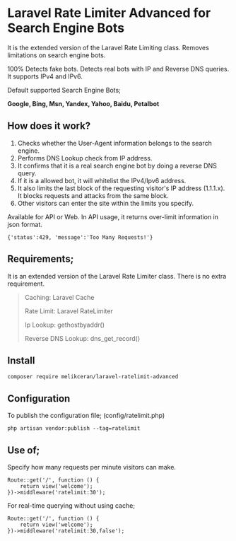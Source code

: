 # Laravel Rate Limiter Advanced for Search Engine Bots

It is the extended version of the Laravel Rate Limiting class.
Removes limitations on search engine bots.

100% Detects fake bots.
Detects real bots with IP and Reverse DNS queries.
It supports IPv4 and IPv6.

Default supported Search Engine Bots;

**Google, Bing, Msn, Yandex, Yahoo, Baidu, Petalbot**

## How does it work?

 1. Checks whether the User-Agent information belongs to the search engine. 
 2. Performs DNS Lookup check from IP address. 
 3. It confirms that it is a real search engine bot by doing a reverse DNS query. 
 4. If it is a allowed bot, it will whitelist the IPv4/Ipv6 address. 
 5. It also limits the last block of the requesting visitor's IP address (1.1.1.x). It blocks requests and attacks from the same block.
 6. Other visitors can enter the site within the limits you specify. 

Available for API or Web.
In API usage, it returns over-limit information in json format.

    {'status':429, 'message':'Too Many Requests!'}
    

## Requirements;

It is an extended version of the Laravel Rate Limiter class. There is no extra requirement.

> Caching: 							Laravel Cache 
> 
> Rate Limit: 						Laravel RateLimiter
> 
> Ip Lookup: 						gethostbyaddr() 
> 
> Reverse DNS Lookup: 	dns_get_record()

    
    
## Install

    composer require melikceran/laravel-ratelimit-advanced
    
    
## Configuration
  To publish the configuration file; (config/ratelimit.php)

    php artisan vendor:publish --tag=ratelimit
    
    


## Use of;
Specify how many requests per minute visitors can make.

    Route::get('/', function () {
        return view('welcome');
    })->middleware('ratelimit:30');

For real-time querying without using cache;

    Route::get('/', function () {
        return view('welcome');
    })->middleware('ratelimit:30,false');

    
    
    
    

